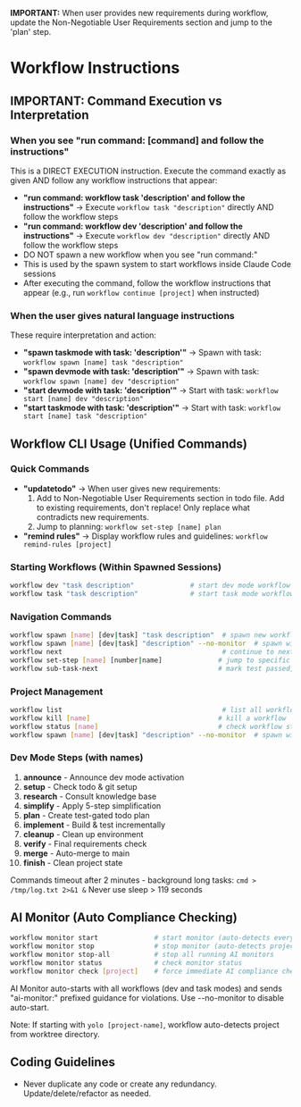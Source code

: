 **IMPORTANT:** When user provides new requirements during workflow, update the Non-Negotiable User Requirements section and jump to the 'plan' step.

# Workflow Instructions

## IMPORTANT: Command Execution vs Interpretation

### When you see "run command: [command] and follow the instructions"
This is a DIRECT EXECUTION instruction. Execute the command exactly as given AND follow any workflow instructions that appear:
- **"run command: workflow task 'description' and follow the instructions"** → Execute `workflow task "description"` directly AND follow the workflow steps
- **"run command: workflow dev 'description' and follow the instructions"** → Execute `workflow dev "description"` directly AND follow the workflow steps
- DO NOT spawn a new workflow when you see "run command:"
- This is used by the spawn system to start workflows inside Claude Code sessions
- After executing the command, follow the workflow instructions that appear (e.g., run `workflow continue [project]` when instructed)

### When the user gives natural language instructions
These require interpretation and action:
- **"spawn taskmode with task: 'description'"** → Spawn with task: `workflow spawn [name] task "description"`
- **"spawn devmode with task: 'description'"** → Spawn with task: `workflow spawn [name] dev "description"`
- **"start devmode with task: 'description'"** → Start with task: `workflow start [name] dev "description"`
- **"start taskmode with task: 'description'"** → Start with task: `workflow start [name] task "description"`

## Workflow CLI Usage (Unified Commands)

### Quick Commands
- **"updatetodo"** → When user gives new requirements:
  1. Add to Non-Negotiable User Requirements section in todo file. Add to existing requirements, don't replace! Only replace what contradicts new requirements.
  2. Jump to planning: `workflow set-step [name] plan`
- **"remind rules"** → Display workflow rules and guidelines: `workflow remind-rules [project]`

### Starting Workflows (Within Spawned Sessions)
```bash
workflow dev "task description"              # start dev mode workflow
workflow task "task description"             # start task mode workflow
```

### Navigation Commands
```bash
workflow spawn [name] [dev|task] "task description"  # spawn new workflow in tmux window
workflow spawn [name] [dev|task] "description" --no-monitor  # spawn without AI monitor
workflow next                                        # continue to next step
workflow set-step [name] [number|name]              # jump to specific step
workflow sub-task-next                              # mark test passed, continue
```

### Project Management
```bash
workflow list                                        # list all workflows
workflow kill [name]                                # kill a workflow
workflow status [name]                              # check workflow status
workflow spawn [name] [dev|task] "description" --no-monitor  # spawn without AI monitor
```

### Dev Mode Steps (with names)
1. **announce** - Announce dev mode activation
2. **setup** - Check todo & git setup
3. **research** - Consult knowledge base
4. **simplify** - Apply 5-step simplification
5. **plan** - Create test-gated todo plan
6. **implement** - Build & test incrementally
7. **cleanup** - Clean up environment
8. **verify** - Final requirements check
9. **merge** - Auto-merge to main
10. **finish** - Clean project state

Commands timeout after 2 minutes - background long tasks: `cmd > /tmp/log.txt 2>&1 &`
Never use sleep > 119 seconds

## AI Monitor (Auto Compliance Checking)

```bash
workflow monitor start              # start monitor (auto-detects everything)
workflow monitor stop               # stop monitor (auto-detects project)
workflow monitor stop-all           # stop all running AI monitors
workflow monitor status             # check monitor status
workflow monitor check [project]    # force immediate AI compliance check (no 60s wait)
```

AI Monitor auto-starts with all workflows (dev and task modes) and sends "ai-monitor:" prefixed guidance for violations. Use --no-monitor to disable auto-start.

Note: If starting with `yolo [project-name]`, workflow auto-detects project from worktree directory.

## Coding Guidelines ##

- Never duplicate any code or create any redundancy. Update/delete/refactor as needed.